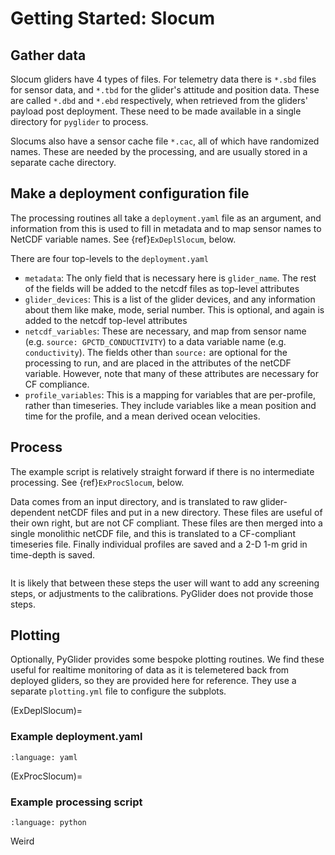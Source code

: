 # Getting Started: Slocum

## Gather data

Slocum gliders have 4 types of files.  For telemetry data there is `*.sbd` files for sensor data, and `*.tbd` for the glider's attitude and position data.  These are called `*.dbd` and `*.ebd` respectively, when retrieved from the gliders' payload post deployment.  These need to be made available in a single directory for `pyglider` to process.

Slocums also have a sensor cache file `*.cac`, all of which have randomized names.  These are needed by the processing, and are usually stored in a separate cache directory.

## Make a deployment configuration file

The processing routines all take a `deployment.yaml` file as an argument, and information from this is used to fill in metadata and to map sensor names to NetCDF variable names.  See {ref}`ExDeplSlocum`, below.

There are four top-levels to the `deployment.yaml`

- `metadata`: The only field that is necessary here is `glider_name`.  The rest of the fields will be added to the netcdf files as top-level attributes
- `glider_devices`: This is a list of the glider devices, and any information about them like make, mode, serial number.  This is optional, and again is added to the netcdf top-level attributes
- `netcdf_variables`: These are necessary, and map from sensor name (e.g. `source: GPCTD_CONDUCTIVITY`) to a data variable name (e.g. `conductivity`).  The fields other than `source:` are optional for the processing to run, and are placed in the attributes of the netCDF variable.  However, note that many of these attributes are necessary for CF compliance.
- `profile_variables`: This is a mapping for variables that are per-profile, rather than timeseries.  They include variables like a mean position and time for the profile, and a mean derived ocean velocities.

## Process

The example script is relatively straight forward if there is no intermediate processing.  See {ref}`ExProcSlocum`, below.

Data comes from an input directory, and is translated to raw glider-dependent netCDF files and put in a new directory.  These files are useful of their own right, but are not CF compliant.  These files are then merged into a single monolithic netCDF file, and this is translated to a CF-compliant timeseries file.  Finally individual profiles are saved and a 2-D 1-m grid in time-depth is saved.

```{note} The initial conversion from the Dinkum format to netCDF is quite slow, particularly for full-resolution datasets.
```

It is likely that between these steps the user will want to add any screening steps, or adjustments to the calibrations.  PyGlider does not provide those steps.

## Plotting

Optionally, PyGlider provides some bespoke plotting routines.  We find these useful for realtime monitoring of data as it is telemetered back from deployed gliders, so they are provided here for reference.  They use a separate `plotting.yml` file to configure the subplots.


(ExDeplSlocum)=
### Example deployment.yaml

```{literalinclude} ../example-slocum/deploymentRealtime.yml
:language: yaml
```

(ExProcSlocum)=
### Example processing script

```{literalinclude} ../example-slocum/process_deploymentRealtime.py
:language: python
```

Weird
